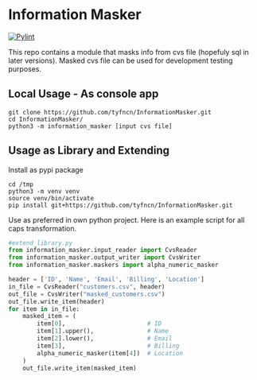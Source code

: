 # Information Masker
[![Pylint](https://github.com/tyfncn/InformationMasker/actions/workflows/pylint.yml/badge.svg)](https://github.com/tyfncn/InformationMasker/actions/workflows/pylint.yml)

This repo contains a module that masks info from cvs file (hopefuly sql in later versions).
Masked cvs file can be used for development testing purposes.

## Local Usage - As console app
```console
git clone https://github.com/tyfncn/InformationMasker.git
cd InformationMasker/
python3 -m information_masker [input cvs file]
```

## Usage as Library and Extending
Install as pypi package
```
cd /tmp
python3 -m venv venv
source venv/bin/activate
pip install git+https://github.com/tyfncn/InformationMasker.git
```
Use as preferred in own python project. Here is an example script for all caps transformation.
```python
#extend_library.py
from information_masker.input_reader import CvsReader
from information_masker.output_writer import CvsWriter
from information_masker.maskers import alpha_numeric_masker

header = ['ID', 'Name', 'Email', 'Billing', 'Location']
in_file = CvsReader("customers.csv", header)
out_file = CvsWriter("masked_customers.csv")
out_file.write_item(header)
for item in in_file:
    masked_item = (
        item[0],                       # ID
        item[1].upper(),               # Name    
        item[2].lower(),               # Email 
        item[3],                       # Billing
        alpha_numeric_masker(item[4])  # Location
    )
    out_file.write_item(masked_item)

```
